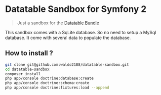 Datatable Sandbox for Symfony 2
===============================

> Just a sandbox for the [Datatable Bundle](https://github.com/waldo2188/DatatableBundle)

This sandbox comes with a SqLite database. So no need to setup a MySql database. It come with several data to populate the database.


## How to install ?

```bash
git clone git@github.com:waldo2188/datatable-sandbox.git
cd datatable-sandbox
composer install
php app/console doctrine:database:create
php app/console doctrine:schema:create 
php app/console doctrine:fixtures:load --append
```
